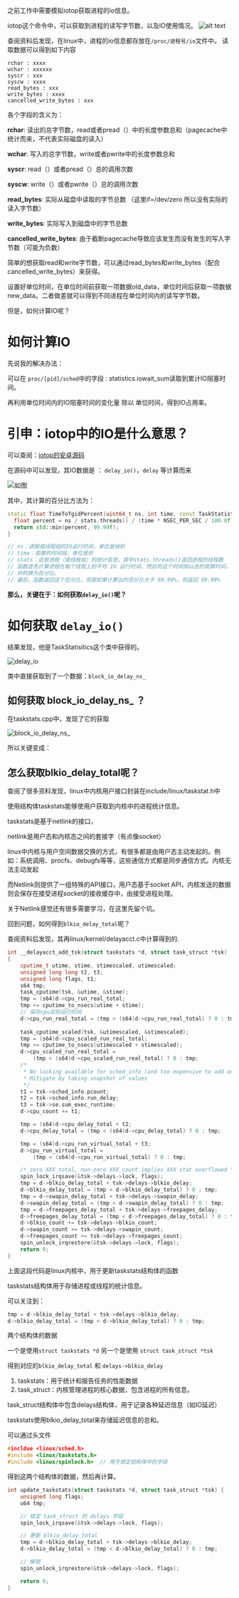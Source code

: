 之前工作中需要模拟iotop获取进程的io信息。

iotop这个命令中，可以获取到进程的读写字节数，以及IO使用情况。
![alt text](../../pic/2024-8-1.png)

查阅资料后发现，在linux中，进程的io信息都存放在`/proc/进程号/io`文件中。
读取数据可以得到如下内容
```shell
rchar : xxxx
wchar : xxxxxx
syscr : xxx
syscw : xxxx
read_bytes : xxx
write_bytes : xxxx
cancelled_write_bytes : xxx
```

各个字段的含义为：

**rchar**:  读出的总字节数，read或者pread（）中的长度参数总和（pagecache中统计而来，不代表实际磁盘的读入）

**wchar**: 写入的总字节数，write或者pwrite中的长度参数总和

**syscr**:  read（）或者pread（）总的调用次数

**syscw**: write（）或者pwrite（）总的调用次数

**read_bytes**: 实际从磁盘中读取的字节总数   （这里if=/dev/zero 所以没有实际的读入字节数）

**write_bytes**: 实际写入到磁盘中的字节总数

**cancelled_write_bytes**: 由于截断pagecache导致应该发生而没有发生的写入字节数（可能为负数）

简单的想获取read和write字节数，可以通过read_bytes和write_bytes（配合cancelled_write_bytes）来获得。

设置好单位时间，在单位时间前获取一项数据old_data，单位时间后获取一项数据new_data。二者做差就可以得到不同进程在单位时间内的读写字节数。

但是，如何计算IO呢？

# 如何计算IO
先说我的解决办法：

可以在 `proc/[pid]/sched`中的字段 : statistics.iowait_sum读取到累计IO阻塞时间。

再利用单位时间内的IO阻塞时间的变化量 除以 单位时间，得到IO占用率。

# 引申：iotop中的IO是什么意思？

可以查阅：[iotop的安卓源码](http://androidxref.com/9.0.0_r3/xref/system/extras/iotop/iotop.cpp#make_sorter)

在源码中可以发现，其IO数据是 ： `delay_io()`，`delay` 等计算而来

![如图](../../pic/2024-08-01_10-35-41.png)

其中，其计算的百分比方法为：

```cpp
static float TimeToTgidPercent(uint64_t ns, int time, const TaskStatistics& stats) {
  float percent = ns / stats.threads() / (time * NSEC_PER_SEC / 100.0f);
  return std::min(percent, 99.99f);
}

// ns：进程或线程组的IO运行时间，单位是纳秒
// time：观察的时间段，单位是秒
// stats：这是进程（或线程组）的统计信息，其中stats.threads()返回进程的线程数
// 函数首先计算进程在每个线程上的平均 IO 运行时间，然后将这个时间除以总的观察时间，
// 并转换为百分比。
// 最后，函数返回这个百分比，但是如果计算出的百分比大于 99.99%，则返回 99.99%
```

**那么，关键在于：如何获取`delay_io()`呢？**

# 如何获取 `delay_io()`

结果发现，他是TaskStatisitics这个类中获得的。

![delay_io](../../pic/jev_2024-08-01_10-39-00.png)

类中直接获取到了一个数据：`block_io_delay_ns_`

## 如何获取 block_io_delay_ns_ ？

在taskstats.cpp中，发现了它的获取

![block_io_delay_ns_](../../pic/jev_2024-08-01_10-43-07.png)

所以关键变成：

## 怎么获取blkio_delay_total呢？

查阅了很多资料发现，linux中内核用户接口封装在include/linux/taskstat.h中

使用结构体taskstats能够使用户获取到内核中的进程统计信息。

taskstats是基于netlink的接口，

netlink是用户态和内核态之间的套接字（有点像socket）

linux中内核与用户空间数据交换的方式，有很多都是由用户态主动发起的。例如：系统调用、procfs、debugfs等等，这些通信方式都是同步通信方式。内核无法主动发起

而Netlink则提供了一组特殊的API接口，用户态基于socket API，内核发送的数据则会保存在接受进程socket的接收缓存中，由接受进程处理。

关于Netlink感觉还有很多需要学习，在这里先留个坑。

回到问题，如何得到`blkio_delay_total`呢？

查阅资料后发现，其再linux/kernel/delayacct.c中计算得到的.

```cpp
int __delayacct_add_tsk(struct taskstats *d, struct task_struct *tsk)
{
	cputime_t utime, stime, stimescaled, utimescaled;
	unsigned long long t2, t3;
	unsigned long flags, t1;
	s64 tmp;
	task_cputime(tsk, &utime, &stime);
	tmp = (s64)d->cpu_run_real_total;
	tmp += cputime_to_nsecs(utime + stime);
	// 保存cpu实际运行时间
	d->cpu_run_real_total = (tmp < (s64)d->cpu_run_real_total) ? 0 : tmp;
	
	task_cputime_scaled(tsk, &utimescaled, &stimescaled);
	tmp = (s64)d->cpu_scaled_run_real_total;
	tmp += cputime_to_nsecs(utimescaled + stimescaled);
	d->cpu_scaled_run_real_total =
		(tmp < (s64)d->cpu_scaled_run_real_total) ? 0 : tmp;
	/*
	 * No locking available for sched_info (and too expensive to add one)
	 * Mitigate by taking snapshot of values
	 */
	t1 = tsk->sched_info.pcount;
	t2 = tsk->sched_info.run_delay;
	t3 = tsk->se.sum_exec_runtime;
	d->cpu_count += t1;

	tmp = (s64)d->cpu_delay_total + t2;
	d->cpu_delay_total = (tmp < (s64)d->cpu_delay_total) ? 0 : tmp;

	tmp = (s64)d->cpu_run_virtual_total + t3;
	d->cpu_run_virtual_total =
		(tmp < (s64)d->cpu_run_virtual_total) ?	0 : tmp;

	/* zero XXX_total, non-zero XXX_count implies XXX stat overflowed */
	spin_lock_irqsave(&tsk->delays->lock, flags);
	tmp = d->blkio_delay_total + tsk->delays->blkio_delay;
	d->blkio_delay_total = (tmp < d->blkio_delay_total) ? 0 : tmp;
	tmp = d->swapin_delay_total + tsk->delays->swapin_delay;
	d->swapin_delay_total = (tmp < d->swapin_delay_total) ? 0 : tmp;
	tmp = d->freepages_delay_total + tsk->delays->freepages_delay;
	d->freepages_delay_total = (tmp < d->freepages_delay_total) ? 0 : tmp;
	d->blkio_count += tsk->delays->blkio_count;
	d->swapin_count += tsk->delays->swapin_count;
	d->freepages_count += tsk->delays->freepages_count;
	spin_unlock_irqrestore(&tsk->delays->lock, flags);
	return 0;
}
```

上面这段代码是linux内核中，用于更新taskstats结构体的函数

taskstats结构体用于存储进程或线程的统计信息。

可以关注到：
```cpp
tmp = d->blkio_delay_total + tsk->delays->blkio_delay;
d->blkio_delay_total = (tmp < d->blkio_delay_total) ? 0 : tmp;
```

两个结构体的数据

一个是使用`struct taskstats *d` 另一个是使用 `struct task_struct *tsk` 

得到对应的`blkio_delay_total` 和 `delays->blkio_delay`


1. taskstats：用于统计和报告任务的性能数据
2. task_struct：内核管理进程的核心数据，包含进程的所有信息。

task_struct结构体中包含delays结构体，用于记录各种延迟信息（如IO延迟）

taskstats使用blkio_delay_total来存储延迟信息的总和。

可以通过头文件

```cpp
#incldue <linux/sched.h>
#include <linux/taskstats.h>
#include <linux/spinlock.h>  // 用于锁定结构体中的字段
```
得到这两个结构体的数据，然后再计算。

```cpp
int update_taskstats(struct taskstats *d, struct task_struct *tsk) {
    unsigned long flags;
    u64 tmp;

    // 锁定 task_struct 的 delays 字段
    spin_lock_irqsave(&tsk->delays->lock, flags);

    // 更新 blkio_delay_total
    tmp = d->blkio_delay_total + tsk->delays->blkio_delay;
    d->blkio_delay_total = (tmp < d->blkio_delay_total) ? 0 : tmp;

    // 解锁
    spin_unlock_irqrestore(&tsk->delays->lock, flags);

    return 0;
}
```